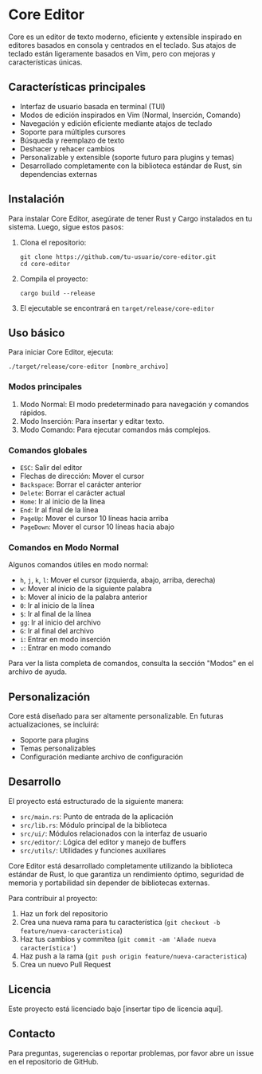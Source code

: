 # Core Editor

Core es un editor de texto moderno, eficiente y extensible inspirado en editores basados en consola y centrados en el teclado. Sus atajos de teclado están ligeramente basados en Vim, pero con mejoras y características únicas.

## Características principales

- Interfaz de usuario basada en terminal (TUI)
- Modos de edición inspirados en Vim (Normal, Inserción, Comando)
- Navegación y edición eficiente mediante atajos de teclado
- Soporte para múltiples cursores
- Búsqueda y reemplazo de texto
- Deshacer y rehacer cambios
- Personalizable y extensible (soporte futuro para plugins y temas)
- Desarrollado completamente con la biblioteca estándar de Rust, sin dependencias externas

## Instalación

Para instalar Core Editor, asegúrate de tener Rust y Cargo instalados en tu sistema. Luego, sigue estos pasos:

1. Clona el repositorio:
   ```
   git clone https://github.com/tu-usuario/core-editor.git
   cd core-editor
   ```

2. Compila el proyecto:
   ```
   cargo build --release
   ```

3. El ejecutable se encontrará en `target/release/core-editor`

## Uso básico

Para iniciar Core Editor, ejecuta:

```
./target/release/core-editor [nombre_archivo]
```

### Modos principales

1. Modo Normal: El modo predeterminado para navegación y comandos rápidos.
2. Modo Inserción: Para insertar y editar texto.
3. Modo Comando: Para ejecutar comandos más complejos.

### Comandos globales

- `ESC`: Salir del editor
- Flechas de dirección: Mover el cursor
- `Backspace`: Borrar el carácter anterior
- `Delete`: Borrar el carácter actual
- `Home`: Ir al inicio de la línea
- `End`: Ir al final de la línea
- `PageUp`: Mover el cursor 10 líneas hacia arriba
- `PageDown`: Mover el cursor 10 líneas hacia abajo

### Comandos en Modo Normal

Algunos comandos útiles en modo normal:

- `h`, `j`, `k`, `l`: Mover el cursor (izquierda, abajo, arriba, derecha)
- `w`: Mover al inicio de la siguiente palabra
- `b`: Mover al inicio de la palabra anterior
- `0`: Ir al inicio de la línea
- `$`: Ir al final de la línea
- `gg`: Ir al inicio del archivo
- `G`: Ir al final del archivo
- `i`: Entrar en modo inserción
- `:`: Entrar en modo comando

Para ver la lista completa de comandos, consulta la sección "Modos" en el archivo de ayuda.

## Personalización

Core está diseñado para ser altamente personalizable. En futuras actualizaciones, se incluirá:

- Soporte para plugins
- Temas personalizables
- Configuración mediante archivo de configuración

## Desarrollo

El proyecto está estructurado de la siguiente manera:

- `src/main.rs`: Punto de entrada de la aplicación
- `src/lib.rs`: Módulo principal de la biblioteca
- `src/ui/`: Módulos relacionados con la interfaz de usuario
- `src/editor/`: Lógica del editor y manejo de buffers
- `src/utils/`: Utilidades y funciones auxiliares

Core Editor está desarrollado completamente utilizando la biblioteca estándar de Rust, lo que garantiza un rendimiento óptimo, seguridad de memoria y portabilidad sin depender de bibliotecas externas.

Para contribuir al proyecto:

1. Haz un fork del repositorio
2. Crea una nueva rama para tu característica (`git checkout -b feature/nueva-caracteristica`)
3. Haz tus cambios y commitea (`git commit -am 'Añade nueva característica'`)
4. Haz push a la rama (`git push origin feature/nueva-caracteristica`)
5. Crea un nuevo Pull Request

## Licencia

Este proyecto está licenciado bajo [insertar tipo de licencia aquí].

## Contacto

Para preguntas, sugerencias o reportar problemas, por favor abre un issue en el repositorio de GitHub.